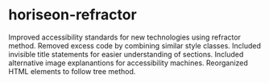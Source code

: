 # horiseon-refractor
Improved accessibility standards for new technologies using refractor method.
Removed excess code by combining similar style classes.
Included invisible title statements for easier understanding of sections. 
Included alternative image explanantions for accessibility machines.
Reorganized HTML elements to follow tree method. 
